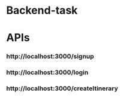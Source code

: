 # Backend-task

# APIs

### http://localhost:3000/signup

### http://localhost:3000/login

### http://localhost:3000/createItinerary
